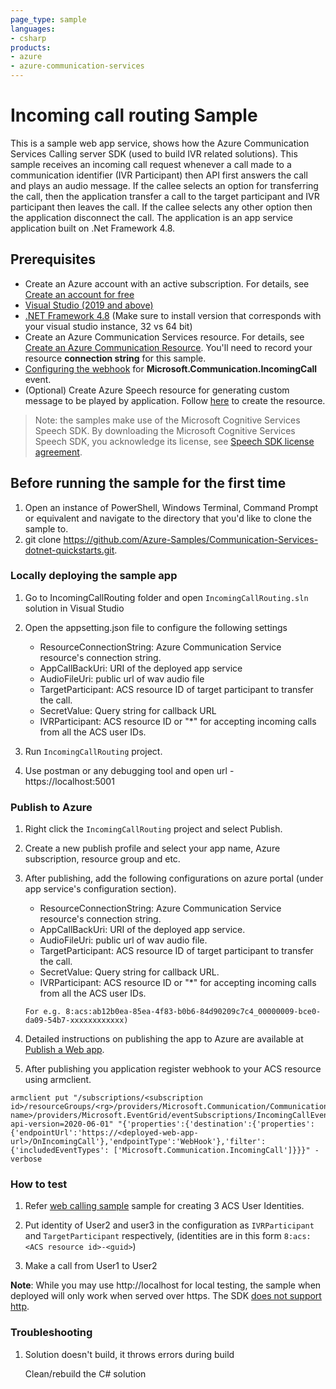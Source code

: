 ```yaml
---
page_type: sample
languages:
- csharp
products:
- azure
- azure-communication-services
---
```



# Incoming call routing Sample

This is a sample web app service, shows how the Azure Communication Services Calling server SDK (used to build IVR related solutions). This sample receives an incoming call request whenever a call made to a communication identifier (IVR Participant) then API first answers the call and plays an audio message. If the callee selects an option for transferring the call, then the application transfer a call to the target participant and IVR participant then leaves the call. If the callee selects any other option then the application disconnect the call.
The application is an app service application built on .Net Framework 4.8.

## Prerequisites

- Create an Azure account with an active subscription. For details, see [Create an account for free](https://azure.microsoft.com/free/)
- [Visual Studio (2019 and above)](https://visualstudio.microsoft.com/vs/)
- [.NET Framework 4.8](https://dotnet.microsoft.com/en-us/download/dotnet-framework/net48) (Make sure to install version that corresponds with your visual studio instance, 32 vs 64 bit)
- Create an Azure Communication Services resource. For details, see [Create an Azure Communication Resource](https://docs.microsoft.com/azure/communication-services/quickstarts/create-communication-resource). You'll need to record your resource **connection string** for this sample.
- [Configuring the webhook](https://docs.microsoft.com/en-us/azure/devops/service-hooks/services/webhooks?view=azure-devops) for **Microsoft.Communication.IncomingCall** event.
- (Optional) Create Azure Speech resource for generating custom message to be played by application. Follow [here](https://docs.microsoft.com/azure/cognitive-services/speech-service/overview#try-the-speech-service-for-free) to create the resource.

> Note: the samples make use of the Microsoft Cognitive Services Speech SDK. By downloading the Microsoft Cognitive Services Speech SDK, you acknowledge its license, see [Speech SDK license agreement](https://aka.ms/csspeech/license201809).

## Before running the sample for the first time

1. Open an instance of PowerShell, Windows Terminal, Command Prompt or equivalent and navigate to the directory that you'd like to clone the sample to.
2. git clone https://github.com/Azure-Samples/Communication-Services-dotnet-quickstarts.git.

### Locally deploying the sample app

1. Go to IncomingCallRouting folder and open `IncomingCallRouting.sln` solution in Visual Studio
2. Open the appsetting.json file to configure the following settings

	- ResourceConnectionString: Azure Communication Service resource's connection string.
	- AppCallBackUri: URI of the deployed app service
	- AudioFileUri: public url of wav audio file
	- TargetParticipant: ACS resource ID of target participant to transfer the call.
	- SecretValue: Query string for callback URL
	- IVRParticipant: ACS resource ID or "*" for accepting incoming calls from all the ACS user IDs.

3. Run `IncomingCallRouting` project.
4. Use postman or any debugging tool and open url - https://localhost:5001

### Publish to Azure

1. Right click the `IncomingCallRouting` project and select Publish.
2. Create a new publish profile and select your app name, Azure subscription, resource group and etc.
3. After publishing, add the following configurations on azure portal (under app service's configuration section).

	- ResourceConnectionString: Azure Communication Service resource's connection string.
	- AppCallBackUri: URI of the deployed app service.
	- AudioFileUri: public url of wav audio file.
	- TargetParticipant: ACS resource ID of target participant to transfer the call.
	- SecretValue: Query string for callback URL.
	- IVRParticipant: ACS resource ID or "*" for accepting incoming calls from all the ACS user IDs.
	```
	For e.g. 8:acs:ab12b0ea-85ea-4f83-b0b6-84d90209c7c4_00000009-bce0-da09-54b7-xxxxxxxxxxxx)
	```


4. Detailed instructions on publishing the app to Azure are available at [Publish a Web app](https://docs.microsoft.com/visualstudio/deployment/quickstart-deploy-to-azure?view=vs-2019).

5. After publishing you application register webhook to your ACS resource using armclient.
```
armclient put "/subscriptions/<subscription id>/resourceGroups/<rg>/providers/Microsoft.Communication/CommunicationServices/<acs name>/providers/Microsoft.EventGrid/eventSubscriptions/IncomingCallEventSub?api-version=2020-06-01" "{'properties':{'destination':{'properties':{'endpointUrl':'https://<deployed-web-app-url>/OnIncomingCall'},'endpointType':'WebHook'},'filter':{'includedEventTypes': ['Microsoft.Communication.IncomingCall']}}}" -verbose
```


### How to test

1. Refer [web calling sample](https://docs.microsoft.com/en-us/azure/communication-services/samples/web-calling-sample) sample for creating 3 ACS User Identities.

2. Put identity of User2 and user3 in the configuration as `IVRParticipant` and `TargetParticipant` respectively, (identities are in this form `8:acs:<ACS resource id>-<guid>`)

3. Make a call from User1 to User2


**Note**: While you may use http://localhost for local testing, the sample when deployed will only work when served over https. The SDK [does not support http](https://docs.microsoft.com/azure/communication-services/concepts/voice-video-calling/calling-sdk-features#user-webrtc-over-https).

### Troubleshooting

1. Solution doesn\'t build, it throws errors during build

	Clean/rebuild the C# solution
